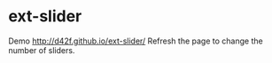 # ext-slider

Demo http://d42f.github.io/ext-slider/
Refresh the page to change the number of sliders.
